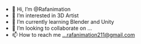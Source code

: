 - 👋 Hi, I’m @Rafanimation
- 👀 I’m interested in 3D Artist
- 🌱 I’m currently learning Blender and Unity
- 💞️ I’m looking to collaborate on ...
- 📫 How to reach me ...rafanimation211@gmail.com

<!---
Rafanimation/Rafanimation is a ✨ special ✨ repository because its `README.md` (this file) appears on your GitHub profile.
You can click the Preview link to take a look at your changes.
--->
